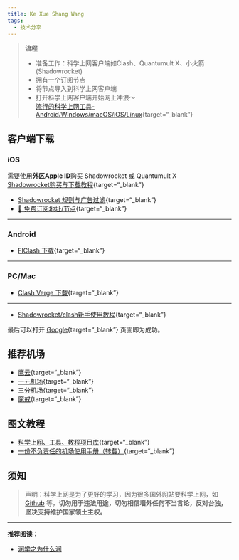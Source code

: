 ```yaml
---
title: Ke Xue Shang Wang
tags:
  - 技术分享
---
```


> **流程**    
> 
> - 准备工作：科学上网客户端如Clash、Quantumult X、小火箭(Shadowrocket)  
> - 拥有一个订阅节点  
> - 将节点导入到科学上网客户端  
> - 打开科学上网客户端开始网上冲浪～  
> [流行的科学上网工具-Android/Windows/macOS/iOS/Linux](https://clashverge.net/other_tools/){target=“_blank”}

## 客户端下载

### iOS

需要使用**外区Apple ID**购买 Shadowrocket 或 Quantumult X  
[Shadowrocket购买与下载教程](https://www.shadowrocket.vip/shadowrocket使用教程/shadowrocket小火箭怎么购买，美区小火箭下载购买教程.html){target=“_blank”}

- [Shadowrocket 规则与广告过滤](https://github.com/Johnshall/Shadowrocket-ADBlock-Rules-Forever){target=“_blank”}
- [🚀 免费订阅地址/节点](https://github.com/Pawdroid/Free-servers){target=“_blank”}

---

### Android

- [FlClash 下载](https://github.com/chen08209/FlClash/releases){target=“_blank”}

---

### PC/Mac

- [Clash Verge 下载](https://getclashvergerev.org/){target=“_blank”}

---

- [Shadowrocket/clash新手使用教程](https://telegra.ph/departure-airport-05-29){target=“_blank”}

最后可以打开 [Google](https://www.google.com/?hl=zh-CN&sa=X&ved=0ahUKEwjTmpfQ-u31AhVaEXAKHUcyBmcQnZcCCAc){target=“_blank”} 页面即为成功。

## 推荐机场

- [鹰云](https://huluyuncloud.site/#/register?code=RNvR2q4E){target=“_blank”}
- [一元机场](https://一元机场.com/#/dashboard){target=“_blank”}
- [三分机场](https://三分机场.xyz/){target=“_blank”}
- [魔戒](https://mojie.me/#/dashboard){target=“_blank”}

## 图文教程

- [科学上网、工具、教程项目库](https://github.com/bannedbook/fanqiang){target=“_blank”}
- [一份不负责任的机场使用手册（转载）](https://www.duyaoss.com/archives/1086/){target=“_blank”}

## 须知

> 声明：科学上网是为了更好的学习，因为很多国外网站要科学上网，如 [Github](https://github.com/) 等，**切勿用于违法用途，切勿相信墙外任何不当言论，反对台独，坚决支持维护国家领土主权。**

---

**推荐阅读：**

- [润学之为什么润](../../about/run.md)
